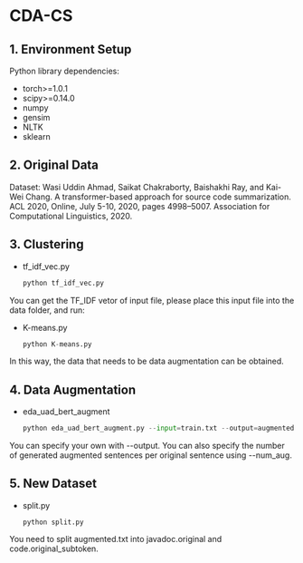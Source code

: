 # CDA-CS

## 1. Environment Setup

Python library dependencies:
- torch>=1.0.1
- scipy>=0.14.0
- numpy
- gensim
- NLTK
- sklearn

## 2. Original Data
Dataset:
Wasi Uddin Ahmad, Saikat Chakraborty, Baishakhi Ray, and Kai-Wei Chang. A transformer-based approach for source code summarization. ACL 2020, Online, July 5-10, 2020, pages 4998–5007. Association for Computational Linguistics, 2020.

## 3. Clustering

- tf_idf_vec.py

  ```python
  python tf_idf_vec.py 
  ```

You can get the TF_IDF vetor of input file, please place this input file into the data folder, and run:

- K-means.py

  ```python
  python K-means.py 
  ```

In this way, the data that needs to be data augmentation can be obtained.

## 4. Data Augmentation

- eda_uad_bert_augment

  ```python
  python eda_uad_bert_augment.py --input=train.txt --output=augmented.txt --num_aug=16
  ```

You can specify your own with --output. You can also specify the number of generated augmented sentences per original sentence using --num_aug.

## 5. New Dataset

- split.py

  ```
  python split.py
  ```

You need to split augmented.txt into javadoc.original and code.original_subtoken.
